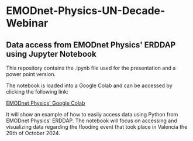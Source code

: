 # EMODnet-Physics-UN-Decade-Webinar

## Data access from EMODnet Physics' ERDDAP using Jupyter Notebook
This repository contains the .ipynb file used for the presentation and a power point version.

The notebook is loaded into a Google Colab and can be accessed by clicking the following link:

[EMODnet Physics' Google Colab](https://colab.research.google.com/drive/1GRYx93RsrvINVrh4kcLbA3ZMVQdQ09Zk)

It will show an example of how to easily access data using Python from EMODnet Physics' ERDDAP.
The notebook will focus on accessing and visualizing data regarding the flooding event that took place in Valencia the 29th of October 2024.
